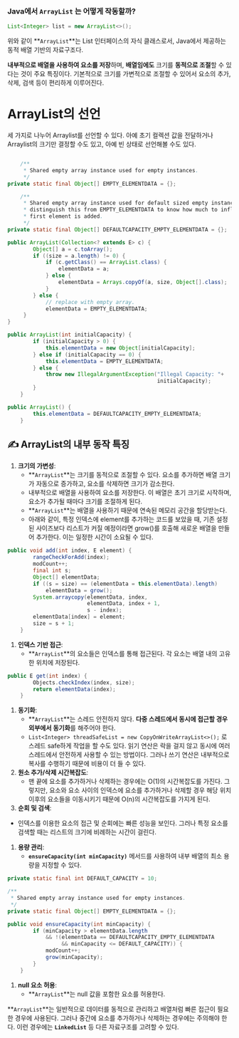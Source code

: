 
### Java에서 **`ArrayList`** 는 어떻게 작동할까?

```java
List<Integer> list = new ArrayList<>();
```

위와 같이 **`ArrayList`**는 List 인터페이스의 자식 클래스로서, Java에서 제공하는 동적 배열 기반의 자료구조다.

**내부적으로 배열을 사용하여 요소를 저장**하며, **배열임에도** 크기를 **동적으로 조절**할 수 있다는 것이 주요 특징이다. 기본적으로 크기를 가변적으로 조절할 수 있어서 요소의 추가, 삭제, 검색 등이 편리하게 이루어진다.

# ArrayList의 선언

세 가지로 나누어 Arraylist를 선언할 수 있다. 아예 초기 컬렉션 값을 전달하거나 Arraylist의 크기만 결정할 수도 있고, 아예 빈 상태로 선언해볼 수도 있다. 

```java

    /**
     * Shared empty array instance used for empty instances.
     */
private static final Object[] EMPTY_ELEMENTDATA = {};

    /**
     * Shared empty array instance used for default sized empty instances. We
     * distinguish this from EMPTY_ELEMENTDATA to know how much to inflate when
     * first element is added.
     */
private static final Object[] DEFAULTCAPACITY_EMPTY_ELEMENTDATA = {};

public ArrayList(Collection<? extends E> c) {
        Object[] a = c.toArray();
        if ((size = a.length) != 0) {
            if (c.getClass() == ArrayList.class) {
                elementData = a;
            } else {
                elementData = Arrays.copyOf(a, size, Object[].class);
            }
        } else {
            // replace with empty array.
            elementData = EMPTY_ELEMENTDATA;
     }
}

public ArrayList(int initialCapacity) {
        if (initialCapacity > 0) {
            this.elementData = new Object[initialCapacity];
        } else if (initialCapacity == 0) {
            this.elementData = EMPTY_ELEMENTDATA;
        } else {
            throw new IllegalArgumentException("Illegal Capacity: "+
                                               initialCapacity);
        }
    }

public ArrayList() {
        this.elementData = DEFAULTCAPACITY_EMPTY_ELEMENTDATA;
    }

```

## ✍️ ArrayList의 내부 동작 특징

1. **크기의 가변성**:
    - **`ArrayList`**는 크기를 동적으로 조절할 수 있다. 요소를 추가하면 배열 크기가 자동으로 증가하고, 요소를 삭제하면 크기가 감소한다.
    - 내부적으로 배열을 사용하여 요소를 저장한다. 이 배열은 초기 크기로 시작하며, 요소가 추가될 때마다 크기를 조절하게 된다.
    - **`ArrayList`**는 배열을 사용하기 때문에 연속된 메모리 공간을 할당받는다.
    - 아래와 같이, 특정 인덱스에 element를 추가하는 코드를 보았을 때, 기존 설정된 사이즈보다 리스트가 커질 예정이라면 grow()를 호출해 새로운 배열을 만들어 추가한다.  이는 일정한 시간이 소요될 수 있다.

```java
public void add(int index, E element) {
        rangeCheckForAdd(index);
        modCount++;
        final int s;
        Object[] elementData;
        if ((s = size) == (elementData = this.elementData).length)
            elementData = grow();
        System.arraycopy(elementData, index,
                         elementData, index + 1,
                         s - index);
        elementData[index] = element;
        size = s + 1;
    }
```

1. **인덱스 기반 접근**:
    - **`ArrayList`**의 요소들은 인덱스를 통해 접근된다. 각 요소는 배열 내의 고유한 위치에 저장된다.

```java
public E get(int index) {
        Objects.checkIndex(index, size);
        return elementData(index);
    }
```

1. **동기화**:
    - **`ArrayList`**는 스레드 안전하지 않다. **다중 스레드에서 동시에 접근할 경우 외부에서 동기화**를 해주어야 한다.
    - `List<Integer> threadSafeList = new CopyOnWriteArrayList<>();` 로 스레드 safe하게 작업을 할 수도 있다. 읽기 연산은 락을 걸지 않고 동시에 여러 스레드에서 안전하게 사용할 수 있는 방법이다. 그러나 쓰기 연산은 내부적으로 복사를 수행하기 때문에 비용이 더 들 수 있다.
2. **원소 추가/삭제 시간복잡도**:
    - 맨 끝에 요소를 추가하거나 삭제하는 경우에는 O(1)의 시간복잡도를 가진다. 그렇지만, 요소와 요소 사이의 인덱스에 요소를 추가하거나 삭제할 경우 해당 위치 이후의 요소들을 이동시키기 때문에 O(n)의 시간복잡도를 가지게 된다.
3. **순회 및 검색**:
- 인덱스를 이용한 요소의 접근 및 순회에는 빠른 성능을 보인다. 그러나 특정 요소를 검색할 때는 리스트의 크기에 비례하는 시간이 걸린다.
1. **용량 관리**:
    - **`ensureCapacity(int minCapacity)`** 메서드를 사용하여 내부 배열의 최소 용량을 지정할 수 있다.

```java
private static final int DEFAULT_CAPACITY = 10;

/**
 * Shared empty array instance used for empty instances.
 */
private static final Object[] EMPTY_ELEMENTDATA = {};

public void ensureCapacity(int minCapacity) {
        if (minCapacity > elementData.length
            && !(elementData == DEFAULTCAPACITY_EMPTY_ELEMENTDATA
                 && minCapacity <= DEFAULT_CAPACITY)) {
            modCount++;
            grow(minCapacity);
        }
    }
```

1. **null 요소 허용**:
    - **`ArrayList`**는 null 값을 포함한 요소를 허용한다.

**`ArrayList`**는 일반적으로 데이터를 동적으로 관리하고 배열처럼 빠른 접근이 필요한 경우에 사용된다. 그러나 중간에 요소를 추가하거나 삭제하는 경우에는 주의해야 한다. 이런 경우에는 **`LinkedList`** 등 다른 자료구조를 고려할 수 있다.